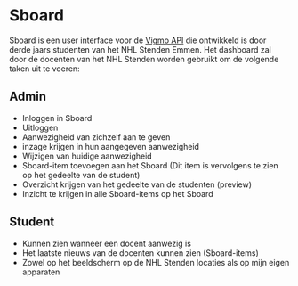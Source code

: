 # Sboard


Sboard is een user interface voor de [Vigmo API](https://github.com/NHL-S-Vigmo/Api) die ontwikkeld is door derde jaars studenten van het NHL Stenden Emmen. Het dashboard zal door de docenten van het NHL Stenden worden gebruikt om de volgende taken uit te voeren:

## Admin

- Inloggen in Sboard
- Uitloggen 
- Aanwezigheid van zichzelf aan te geven
- inzage krijgen in hun aangegeven aanwezigheid
- Wijzigen van huidige aanwezigheid
- Sboard-item toevoegen aan het Sboard (Dit item is vervolgens te zien op het gedeelte van de student)
- Overzicht krijgen van het gedeelte van de studenten (preview)
- Inzicht te krijgen in alle Sboard-items op het Sboard

## Student

- Kunnen zien wanneer een docent aanwezig is
- Het laatste nieuws van de docenten kunnen zien (Sboard-items)
- Zowel op het beeldscherm op de NHL Stenden locaties als op mijn eigen apparaten





